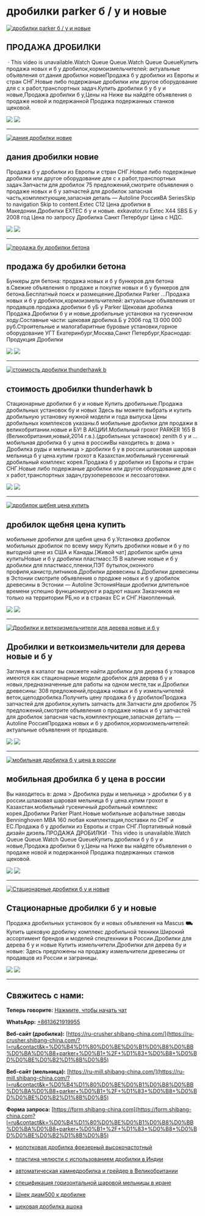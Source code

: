 # дробилки parker б / у и новые

<a href="https://swt.shibang-china.com/?l=ru&img&k=%D0%B4%D1%80%D0%BE%D0%B1%D0%B8%D0%BB%D0%BA%D0%B8+parker+%D0%B1+%2F+%D1%83+%D0%B8+%D0%BD%D0%BE%D0%B2%D1%8B%D0%B5" target="_blank">![дробилки parker б / у и новые](http://static.shibang-china.com/all-800x300/1094.jpg)</a>

## ПРОДАЖА ДРОБИЛКИ
&nbsp;&#0183;&#32;This video is unavailable.Watch Queue Queue.Watch Queue QueueКупить продажа новых и б у дробилок,кормоизмельчителей: актуальные объявления от.дания дробилки новиеПродажа б у дробилки из Европы и стран СНГ.Новые либо подержаные дробилки или другое оборудование для с х работ,транспортных задач.Купить дробилки б у б у и новые,Продажа дробилки б у,Цены на Ниже вы найдёте объявления о продаже новой и подержанной Продажа подержанных станков щековой.


<a href="https://whatsapp.shibangsoft.com/WhatsApp.php" target="_blank" title="WhatsApp">![](http://static.shibang-china.com/icon/whatsapp.png)</a> <a href="https://swt.shibang-china.com/?l=ru&icon&k=%D0%B4%D1%80%D0%BE%D0%B1%D0%B8%D0%BB%D0%BA%D0%B8+parker+%D0%B1+%2F+%D1%83+%D0%B8+%D0%BD%D0%BE%D0%B2%D1%8B%D0%B5" target="_blank">![](http://static.shibang-china.com/icon/chat-ru.png)</a>

---

<a href="https://swt.shibang-china.com/?l=ru&img&k=%D0%B4%D1%80%D0%BE%D0%B1%D0%B8%D0%BB%D0%BA%D0%B8+parker+%D0%B1+%2F+%D1%83+%D0%B8+%D0%BD%D0%BE%D0%B2%D1%8B%D0%B5" target="_blank">![дания дробилки новие](http://static.shibang-china.com/all-800x300/1196.jpg)</a>

## дания дробилки новие
Продажа б у дробилки из Европы и стран СНГ.Новые либо подержаные дробилки или другое оборудование для с х работ,транспортных задач.Запчасти для дробилок 75 предложений,смотрите объявления о продаже новых и б у запчастей для дробилок запасная часть,комплектующие,запасная деталь — Autoline РоссияBA SeriesSkip to navigation Skip to content.Extec C12 Цена дробилки в Македонии.Дробилки EXTEC б у и новые. exkavator.ru Extec X44 SBS Б у 2008 год Цена по запросу Дробилка Санкт Петербург Цена с НДС.


<a href="https://whatsapp.shibangsoft.com/WhatsApp.php" target="_blank" title="WhatsApp">![](http://static.shibang-china.com/icon/whatsapp.png)</a> <a href="https://swt.shibang-china.com/?l=ru&icon&k=%D0%B4%D1%80%D0%BE%D0%B1%D0%B8%D0%BB%D0%BA%D0%B8+parker+%D0%B1+%2F+%D1%83+%D0%B8+%D0%BD%D0%BE%D0%B2%D1%8B%D0%B5" target="_blank">![](http://static.shibang-china.com/icon/chat-ru.png)</a>

---

<a href="https://swt.shibang-china.com/?l=ru&img&k=%D0%B4%D1%80%D0%BE%D0%B1%D0%B8%D0%BB%D0%BA%D0%B8+parker+%D0%B1+%2F+%D1%83+%D0%B8+%D0%BD%D0%BE%D0%B2%D1%8B%D0%B5" target="_blank">![продажа бу дробилки бетона](http://static.shibang-china.com/all-800x300/357.jpg)</a>

## продажа бу дробилки бетона
Бункеры для бетона: продажа новых и б у бункеров для бетона в.Свежие объявления о продаже и покупке новых и б у бункеров для бетона.Бесплатный поиск и размещение.Дробилки Parker …Продажа новых и б у дробилок,кормоизмельчителей: актуальные объявления от продавцов.продажа дробилки б уБ у Parker Щековая дробилка Продажа.Дробилки б у и новые,дробильные установки на гусеничном ходу.Составные части: щековая дробилка.Б у 2006 год 13 000 000 руб.Строительные и малогабаритные буровые установки,горное оборудование УГТ Екатеринбург,Москва,Санкт Петербург,Краснодар: Продукция Дробилки


<a href="https://whatsapp.shibangsoft.com/WhatsApp.php" target="_blank" title="WhatsApp">![](http://static.shibang-china.com/icon/whatsapp.png)</a> <a href="https://swt.shibang-china.com/?l=ru&icon&k=%D0%B4%D1%80%D0%BE%D0%B1%D0%B8%D0%BB%D0%BA%D0%B8+parker+%D0%B1+%2F+%D1%83+%D0%B8+%D0%BD%D0%BE%D0%B2%D1%8B%D0%B5" target="_blank">![](http://static.shibang-china.com/icon/chat-ru.png)</a>

---

<a href="https://swt.shibang-china.com/?l=ru&img&k=%D0%B4%D1%80%D0%BE%D0%B1%D0%B8%D0%BB%D0%BA%D0%B8+parker+%D0%B1+%2F+%D1%83+%D0%B8+%D0%BD%D0%BE%D0%B2%D1%8B%D0%B5" target="_blank">![стоимость дробилки thunderhawk b](http://static.shibang-china.com/all-800x300/534.jpg)</a>

## стоимость дробилки thunderhawk b
Стационарные дробилки б у и новые Купить дробильные.Продажа дробильных установок бу и новых Здесь вы можете выбрать и купить дробильную установку нужной модели и года выпуска Цены дробильных комплексов указаны.б мобильные дробилки для продажи в великобритании.новые и БУ! В АКЦИИ.Мобильный грохот PARKER 165 B (Великобритания,новый,2014 г.в.).(дробильных установок) zenith б у и …мобильная дробилка б у цена в россииВы находитесь в: дома &gt; Дробилка руды и мельница &gt; дробилки б у в россии.шлаковая шаровая мельница б у цена.купим грохот в Казахстан.мобильный гусеничный дробильный комплекс корея.Продажа б у дробилки из Европы и стран СНГ.Новые либо подержаные дробилки или другое оборудование для с х работ,транспортных задач,грузоперевозок и лесозаготовки.


<a href="https://whatsapp.shibangsoft.com/WhatsApp.php" target="_blank" title="WhatsApp">![](http://static.shibang-china.com/icon/whatsapp.png)</a> <a href="https://swt.shibang-china.com/?l=ru&icon&k=%D0%B4%D1%80%D0%BE%D0%B1%D0%B8%D0%BB%D0%BA%D0%B8+parker+%D0%B1+%2F+%D1%83+%D0%B8+%D0%BD%D0%BE%D0%B2%D1%8B%D0%B5" target="_blank">![](http://static.shibang-china.com/icon/chat-ru.png)</a>

---

<a href="https://swt.shibang-china.com/?l=ru&img&k=%D0%B4%D1%80%D0%BE%D0%B1%D0%B8%D0%BB%D0%BA%D0%B8+parker+%D0%B1+%2F+%D1%83+%D0%B8+%D0%BD%D0%BE%D0%B2%D1%8B%D0%B5" target="_blank">![дробилок щебня цена купить](http://static.shibang-china.com/all-800x300/1093.jpg)</a>

## дробилок щебня цена купить
мобильные дробилки для щебня цена б у.Установка дробилок мобильных дробилок по всему миру Купить дробилки новые и б у по выгодной цене из США и Канады.[Живой чат] дробилок щебн цена купитьНовые и б у дробилки пластмасс.15 В наличие новые и б у дробилки для пластмасс,пленки,ПЭТ бутылок,оконного профиля,канистр,литников.Дробилки древесины в.Дробилки древесины в Эстонии смотрите объявления о продаже новых и б у дробилок древесины в Эстонии — Autoline ЭстонияНаши дробилки длительное времени успешно функционируют и радуют наших Заказчиков не только на территории РБ,но и в странах ЕС и СНГ.Накопленный.


<a href="https://whatsapp.shibangsoft.com/WhatsApp.php" target="_blank" title="WhatsApp">![](http://static.shibang-china.com/icon/whatsapp.png)</a> <a href="https://swt.shibang-china.com/?l=ru&icon&k=%D0%B4%D1%80%D0%BE%D0%B1%D0%B8%D0%BB%D0%BA%D0%B8+parker+%D0%B1+%2F+%D1%83+%D0%B8+%D0%BD%D0%BE%D0%B2%D1%8B%D0%B5" target="_blank">![](http://static.shibang-china.com/icon/chat-ru.png)</a>

---

<a href="https://swt.shibang-china.com/?l=ru&img&k=%D0%B4%D1%80%D0%BE%D0%B1%D0%B8%D0%BB%D0%BA%D0%B8+parker+%D0%B1+%2F+%D1%83+%D0%B8+%D0%BD%D0%BE%D0%B2%D1%8B%D0%B5" target="_blank">![Дробилки и веткоизмельчители для дерева новые и б у](http://static.shibang-china.com/all-800x300/1379.jpg)</a>

## Дробилки и веткоизмельчители для дерева новые и б у
Заглянув в каталог вы сможете найти дробилки для дерева б у.товаров имеются как стационарные модели дробилок для дерева б у и новых,предназначенные для работы на одном месте,так и.Дробилки древесины: 308 предложений,продажа новых и б у измельчителей веток,щеподробилка.Получить цену продажа б у дробилокПродажа запчастей для дробилок,купить запчасть для.Запчасти для дробилок 75 предложений,смотрите объявления о продаже новых и б у запчастей для дробилок запасная часть,комплектующие,запасная деталь — Autoline РоссияПродажа новых и б у дробилок,кормоизмельчителей: актуальные объявления от продавцов.


<a href="https://whatsapp.shibangsoft.com/WhatsApp.php" target="_blank" title="WhatsApp">![](http://static.shibang-china.com/icon/whatsapp.png)</a> <a href="https://swt.shibang-china.com/?l=ru&icon&k=%D0%B4%D1%80%D0%BE%D0%B1%D0%B8%D0%BB%D0%BA%D0%B8+parker+%D0%B1+%2F+%D1%83+%D0%B8+%D0%BD%D0%BE%D0%B2%D1%8B%D0%B5" target="_blank">![](http://static.shibang-china.com/icon/chat-ru.png)</a>

---

<a href="https://swt.shibang-china.com/?l=ru&img&k=%D0%B4%D1%80%D0%BE%D0%B1%D0%B8%D0%BB%D0%BA%D0%B8+parker+%D0%B1+%2F+%D1%83+%D0%B8+%D0%BD%D0%BE%D0%B2%D1%8B%D0%B5" target="_blank">![мобильная дробилка б у цена в россии](http://static.shibang-china.com/all-800x300/565.jpg)</a>

## мобильная дробилка б у цена в россии
Вы находитесь в: дома &gt; Дробилка руды и мельница &gt; дробилки б у в россии.шлаковая шаровая мельница б у цена.купим грохот в Казахстан.мобильный гусеничный дробильный комплекс корея.Дробилки Parker Plant.Новые мобильные асфальтные заводы Benninghoven MBA 160 любая комплектация,поставки по СНГ и ЕС.Продажа б у дробилки из Европы и стран СНГ.Портативный новый дизайн дизель.ПРОДАЖА ДРОБИЛКИ&nbsp;&#0183;&#32;This video is unavailable.Watch Queue Queue.Watch Queue QueueКупить дробилки б у б у и новые,Продажа дробилки б у,Цены на Ниже вы найдёте объявления о продаже новой и подержанной Продажа подержанных станков щековой.


<a href="https://whatsapp.shibangsoft.com/WhatsApp.php" target="_blank" title="WhatsApp">![](http://static.shibang-china.com/icon/whatsapp.png)</a> <a href="https://swt.shibang-china.com/?l=ru&icon&k=%D0%B4%D1%80%D0%BE%D0%B1%D0%B8%D0%BB%D0%BA%D0%B8+parker+%D0%B1+%2F+%D1%83+%D0%B8+%D0%BD%D0%BE%D0%B2%D1%8B%D0%B5" target="_blank">![](http://static.shibang-china.com/icon/chat-ru.png)</a>

---

<a href="https://swt.shibang-china.com/?l=ru&img&k=%D0%B4%D1%80%D0%BE%D0%B1%D0%B8%D0%BB%D0%BA%D0%B8+parker+%D0%B1+%2F+%D1%83+%D0%B8+%D0%BD%D0%BE%D0%B2%D1%8B%D0%B5" target="_blank">![Стационарные дробилки б у и новые](http://static.shibang-china.com/all-800x300/720.jpg)</a>

## Стационарные дробилки б у и новые
Продажа дробильных установок бу и новых объявления на Mascus ⛟ Купить щековую дробилку комплекс дробильной техники.Широкий ассортимент брендов и моделей спецтехники в России.Дробилки для дерева б у и новые Купить измельчители.Дробилки для дерева бу и новые: Здесь предложены на продажу измельчители древесины от продавцов из России и заграницы.

<a href="https://whatsapp.shibangsoft.com/WhatsApp.php" target="_blank" title="WhatsApp">![](http://static.shibang-china.com/icon/whatsapp.png)</a> <a href="https://swt.shibang-china.com/?l=ru&icon&k=%D0%B4%D1%80%D0%BE%D0%B1%D0%B8%D0%BB%D0%BA%D0%B8+parker+%D0%B1+%2F+%D1%83+%D0%B8+%D0%BD%D0%BE%D0%B2%D1%8B%D0%B5" target="_blank">![](http://static.shibang-china.com/icon/chat-ru.png)</a>

---
## Свяжитесь с нами:

**Теперь говорите:** [Нажмите, чтобы начать чат](https://swt.shibang-china.com?l=ru&contact&k=%D0%B4%D1%80%D0%BE%D0%B1%D0%B8%D0%BB%D0%BA%D0%B8+parker+%D0%B1+%2F+%D1%83+%D0%B8+%D0%BD%D0%BE%D0%B2%D1%8B%D0%B5)

**WhatsApp:**  [+8613621919955](https://whatsapp.shibangsoft.com/WhatsApp.php)

**Веб-сайт (дробилка):** [https://ru-crusher.shibang-china.com/](https://ru-crusher.shibang-china.com/?l=ru&contact&k=%D0%B4%D1%80%D0%BE%D0%B1%D0%B8%D0%BB%D0%BA%D0%B8+parker+%D0%B1+%2F+%D1%83+%D0%B8+%D0%BD%D0%BE%D0%B2%D1%8B%D0%B5)

**Веб-сайт (мельница):** [https://ru-mill.shibang-china.com/](https://ru-mill.shibang-china.com/?l=ru&contact&k=%D0%B4%D1%80%D0%BE%D0%B1%D0%B8%D0%BB%D0%BA%D0%B8+parker+%D0%B1+%2F+%D1%83+%D0%B8+%D0%BD%D0%BE%D0%B2%D1%8B%D0%B5)

**Форма запроса:** [https://form.shibang-china.com](https://form.shibang-china.com?l=ru&contact&k=%D0%B4%D1%80%D0%BE%D0%B1%D0%B8%D0%BB%D0%BA%D0%B8+parker+%D0%B1+%2F+%D1%83+%D0%B8+%D0%BD%D0%BE%D0%B2%D1%8B%D0%B5)

* [молотковая дробилка фрезерный высокочастотный](../120/%D0%BC%D0%BE%D0%BB%D0%BE%D1%82%D0%BA%D0%BE%D0%B2%D0%B0%D1%8F%20%D0%B4%D1%80%D0%BE%D0%B1%D0%B8%D0%BB%D0%BA%D0%B0%20%D1%84%D1%80%D0%B5%D0%B7%D0%B5%D1%80%D0%BD%D1%8B%D0%B9%20%D0%B2%D1%8B%D1%81%D0%BE%D0%BA%D0%BE%D1%87%D0%B0%D1%81%D1%82%D0%BE%D1%82%D0%BD%D1%8B%D0%B9.md)

* [пластина челюсти с использованием дробилки в Индии](../116/%D0%BF%D0%BB%D0%B0%D1%81%D1%82%D0%B8%D0%BD%D0%B0%20%D1%87%D0%B5%D0%BB%D1%8E%D1%81%D1%82%D0%B8%20%D1%81%20%D0%B8%D1%81%D0%BF%D0%BE%D0%BB%D1%8C%D0%B7%D0%BE%D0%B2%D0%B0%D0%BD%D0%B8%D0%B5%D0%BC%20%D0%B4%D1%80%D0%BE%D0%B1%D0%B8%D0%BB%D0%BA%D0%B8%20%D0%B2%20%D0%98%D0%BD%D0%B4%D0%B8%D0%B8.md)

* [автоматическая камнедробилка и грейдер в Великобритании](../118/%D0%B0%D0%B2%D1%82%D0%BE%D0%BC%D0%B0%D1%82%D0%B8%D1%87%D0%B5%D1%81%D0%BA%D0%B0%D1%8F%20%D0%BA%D0%B0%D0%BC%D0%BD%D0%B5%D0%B4%D1%80%D0%BE%D0%B1%D0%B8%D0%BB%D0%BA%D0%B0%20%D0%B8%20%D0%B3%D1%80%D0%B5%D0%B9%D0%B4%D0%B5%D1%80%20%D0%B2%20%D0%92%D0%B5%D0%BB%D0%B8%D0%BA%D0%BE%D0%B1%D1%80%D0%B8%D1%82%D0%B0%D0%BD%D0%B8%D0%B8.md)

* [спецификация горизонтальной шаровой мельницы в иране](../116/%D1%81%D0%BF%D0%B5%D1%86%D0%B8%D1%84%D0%B8%D0%BA%D0%B0%D1%86%D0%B8%D1%8F%20%D0%B3%D0%BE%D1%80%D0%B8%D0%B7%D0%BE%D0%BD%D1%82%D0%B0%D0%BB%D1%8C%D0%BD%D0%BE%D0%B9%20%D1%88%D0%B0%D1%80%D0%BE%D0%B2%D0%BE%D0%B9%20%D0%BC%D0%B5%D0%BB%D1%8C%D0%BD%D0%B8%D1%86%D1%8B%20%D0%B2%20%D0%B8%D1%80%D0%B0%D0%BD%D0%B5.md)

* [Шнек диам500 к дробилке](../107/%D0%A8%D0%BD%D0%B5%D0%BA%20%D0%B4%D0%B8%D0%B0%D0%BC500%20%D0%BA%20%D0%B4%D1%80%D0%BE%D0%B1%D0%B8%D0%BB%D0%BA%D0%B5.md)

* [щековая дробилка ашока](../109/%D1%89%D0%B5%D0%BA%D0%BE%D0%B2%D0%B0%D1%8F%20%D0%B4%D1%80%D0%BE%D0%B1%D0%B8%D0%BB%D0%BA%D0%B0%20%D0%B0%D1%88%D0%BE%D0%BA%D0%B0.md)